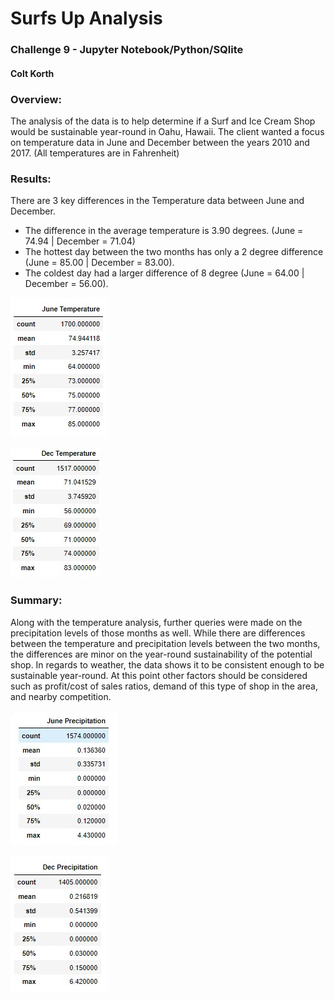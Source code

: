 # Surfs Up Analysis
### Challenge 9 - Jupyter Notebook/Python/SQlite
#### Colt Korth
 
### Overview:
The analysis of the data is to help determine if a Surf and Ice Cream Shop would be sustainable year-round in Oahu, Hawaii. The client wanted a focus on temperature data in June and December between the years 2010 and 2017. (All temperatures are in Fahrenheit)
 
### Results:
There are 3 key differences in the Temperature data between June and December.
* The difference in the average temperature is 3.90 degrees. (June = 74.94 | December = 71.04)
* The hottest day between the two months has only a 2 degree difference  (June = 85.00 | December = 83.00).
* The coldest day had a larger difference of 8 degree (June = 64.00 | December = 56.00).

![figure1](https://github.com/ColtPrgms/surfs_up/blob/main/Resources/JuneTemp.jpg)
    
![figure2](https://github.com/ColtPrgms/surfs_up/blob/main/Resources/DecTemp.jpg)
    

### Summary:
Along with the temperature analysis, further queries were made on the precipitation levels of those months as well. While there are differences between the temperature and precipitation levels between the two months, the differences are minor on the year-round sustainability of the potential shop. In regards to weather, the data shows it to be consistent enough to be sustainable year-round. At this point other factors should be considered such as profit/cost of sales ratios, demand of this type of shop in the area, and nearby competition.

![figure3](https://github.com/ColtPrgms/surfs_up/blob/main/Resources/JunePrcp.jpg)
    
![figure4](https://github.com/ColtPrgms/surfs_up/blob/main/Resources/DecPrcp.jpg)
